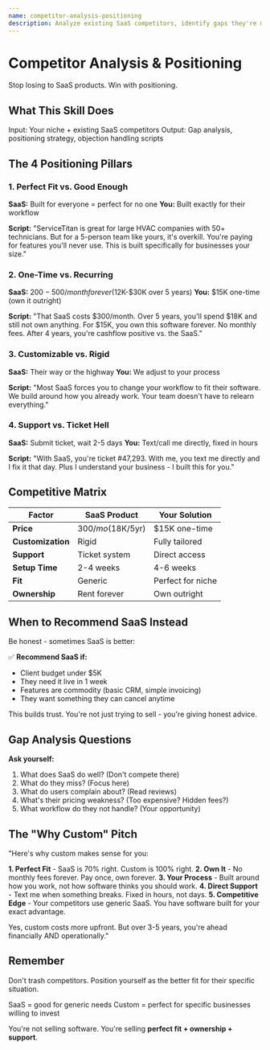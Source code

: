 ```yaml
---
name: competitor-analysis-positioning
description: Analyze existing SaaS competitors, identify gaps they're missing, craft unique positioning, and develop talking points to overcome "why not just use [SaaS product]?" objections.
---
```


# Competitor Analysis & Positioning

Stop losing to SaaS products. Win with positioning.

## What This Skill Does

Input: Your niche + existing SaaS competitors
Output: Gap analysis, positioning strategy, objection handling scripts

## The 4 Positioning Pillars

### 1. Perfect Fit vs. Good Enough
**SaaS:** Built for everyone = perfect for no one
**You:** Built exactly for their workflow

**Script:**
"ServiceTitan is great for large HVAC companies with 50+ technicians. But for a 5-person team like yours, it's overkill. You're paying for features you'll never use. This is built specifically for businesses your size."

### 2. One-Time vs. Recurring
**SaaS:** $200-500/month forever ($12K-$30K over 5 years)
**You:** $15K one-time (own it outright)

**Script:**
"That SaaS costs $300/month. Over 5 years, you'll spend $18K and still not own anything. For $15K, you own this software forever. No monthly fees. After 4 years, you're cashflow positive vs. the SaaS."

### 3. Customizable vs. Rigid
**SaaS:** Their way or the highway
**You:** We adjust to your process

**Script:**
"Most SaaS forces you to change your workflow to fit their software. We build around how you already work. Your team doesn't have to relearn everything."

### 4. Support vs. Ticket Hell
**SaaS:** Submit ticket, wait 2-5 days
**You:** Text/call me directly, fixed in hours

**Script:**
"With SaaS, you're ticket #47,293. With me, you text me directly and I fix it that day. Plus I understand your business - I built this for you."

## Competitive Matrix

| Factor | SaaS Product | Your Solution |
|--------|--------------|---------------|
| **Price** | $300/mo ($18K/5yr) | $15K one-time |
| **Customization** | Rigid | Fully tailored |
| **Support** | Ticket system | Direct access |
| **Setup Time** | 2-4 weeks | 4-6 weeks |
| **Fit** | Generic | Perfect for niche |
| **Ownership** | Rent forever | Own outright |

## When to Recommend SaaS Instead

Be honest - sometimes SaaS is better:

✅ **Recommend SaaS if:**
- Client budget under $5K
- They need it live in 1 week
- Features are commodity (basic CRM, simple invoicing)
- They want something they can cancel anytime

This builds trust. You're not just trying to sell - you're giving honest advice.

## Gap Analysis Questions

**Ask yourself:**
1. What does SaaS do well? (Don't compete there)
2. What do they miss? (Focus here)
3. What do users complain about? (Read reviews)
4. What's their pricing weakness? (Too expensive? Hidden fees?)
5. What workflow do they not handle? (Your opportunity)

## The "Why Custom" Pitch

"Here's why custom makes sense for you:

**1. Perfect Fit** - SaaS is 70% right. Custom is 100% right.
**2. Own It** - No monthly fees forever. Pay once, own forever.
**3. Your Process** - Built around how you work, not how software thinks you should work.
**4. Direct Support** - Text me when something breaks. Fixed in hours, not days.
**5. Competitive Edge** - Your competitors use generic SaaS. You have software built for your exact advantage.

Yes, custom costs more upfront. But over 3-5 years, you're ahead financially AND operationally."

## Remember

Don't trash competitors. Position yourself as the better fit for their specific situation.

SaaS = good for generic needs
Custom = perfect for specific businesses willing to invest

You're not selling software. You're selling **perfect fit + ownership + support**.
